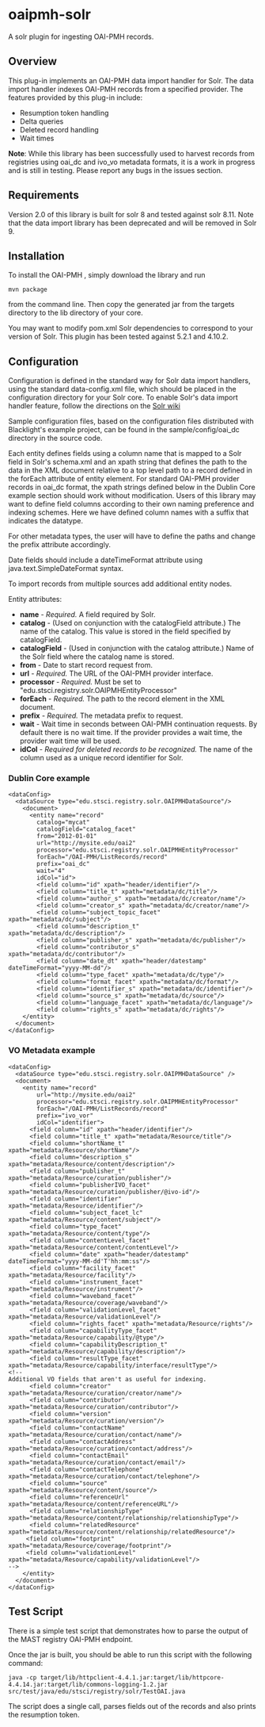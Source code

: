 # oaipmh-solr
A solr plugin for ingesting OAI-PMH records.

## Overview

This plug-in implements an OAI-PMH data import handler for Solr. The data import handler indexes OAI-PMH records from a specified provider. The features provided by this plug-in include:

* Resumption token handling
* Delta queries
* Deleted record handling
* Wait times

**Note**: While this library has been successfully used to harvest records from registries using oai\_dc and ivo\_vo metadata formats, it is a work in progress and is still in testing. Please report any bugs in the issues section.

## Requirements

Version 2.0 of this library is built for solr 8 and tested against solr 8.11. Note that the data import library has been deprecated and will be removed in Solr 9.

## Installation

To install the OAI-PMH , simply download the library and run

    mvn package

from the command line.
Then copy the generated jar from the targets directory to the lib directory of your core.

You may want to modify pom.xml Solr dependencies to correspond to your version of Solr. This plugin has been tested against 5.2.1 and 4.10.2.

## Configuration

Configuration is defined in the standard way for Solr data import handlers, using the standard data-config.xml file, which should be placed in the configuration directory for your Solr core. To enable Solr's data import handler feature, follow the directions on the [Solr wiki](http://wiki.apache.org/solr/DataImportHandler)

Sample configuration files, based on the configuration files distributed with Blacklight's example project, can be found in the sample/config/oai_dc directory in the source code.

Each entity defines fields using a column name that is mapped to a Solr field in Solr's schema.xml and an xpath string that defines the path to the data in the XML document relative to a top level path to a record defined in the forEach attribute of entity element. For standard OAI-PMH provider records in oai\_dc format, the xpath strings defined below in the Dublin Core example section should work without modification. Users of this library may want to define field columns according to their own naming preference and indexing schemes. Here we have defined column names with a suffix that indicates the datatype.

For other metadata types, the user will have to define the paths and change the prefix attribute accordingly.

Date fields should include a dateTimeFormat attribute using java.text.SimpleDateFormat syntax.

To import records from multiple sources add additional entity nodes.

Entity attributes:

* **name** - *Required.* A field required by Solr.
* **catalog** - (Used on conjunction with the catalogField attribute.) The name of the catalog. This value is stored in the field specified by catalogField.
* **catalogField** - (Used in conjunction with the catalog attribute.) Name of the Solr field where the catalog name is stored.
* **from** - Date to start record request from.
* **url** - *Required.* The URL of the OAI-PMH provider interface.
* **processor** - *Required.* Must be set to "edu.stsci.registry.solr.OAIPMHEntityProcessor"
* **forEach** - *Required.* The path to the record element in the XML document.
* **prefix** - *Required.* The metadata prefix to request.
* **wait** - Wait time in seconds between OAI-PMH continuation requests. By default there is no wait time. If the provider provides a wait time, the provider wait time will be used.
* **idCol** - *Required for deleted records to be recognized.* The name of the column used as a unique record identifier for Solr.

### Dublin Core example

    <dataConfig>
      <dataSource type="edu.stsci.registry.solr.OAIPMHDataSource"/>
        <document>
          <entity name="record"
    	    catalog="mycat"
    	    catalogField="catalog_facet"
    	    from="2012-01-01"
    	    url="http://mysite.edu/oai2"
    	    processor="edu.stsci.registry.solr.OAIPMHEntityProcessor"
    	    forEach="/OAI-PMH/ListRecords/record"
    	    prefix="oai_dc"
    	    wait="4"
    	    idCol="id">
            <field column="id" xpath="header/identifier"/>
            <field column="title_t" xpath="metadata/dc/title"/>
            <field column="author_s" xpath="metadata/dc/creator/name"/>
            <field column="creator_s" xpath="metadata/dc/creator/name"/>
            <field column="subject_topic_facet" xpath="metadata/dc/subject"/>
            <field column="description_t" xpath="metadata/dc/description"/>
            <field column="publisher_s" xpath="metadata/dc/publisher"/>
            <field column="contributor_s" xpath="metadata/dc/contributor"/>
            <field column="date_dt" xpath="header/datestamp" dateTimeFormat="yyyy-MM-dd"/>
            <field column="type_facet" xpath="metadata/dc/type"/>
            <field column="format_facet" xpath="metadata/dc/format"/>
            <field column="identifier_s" xpath="metadata/dc/identifier"/>
            <field column="source_s" xpath="metadata/dc/source"/>
            <field column="language_facet" xpath="metadata/dc/language"/>
            <field column="rights_s" xpath="metadata/dc/rights"/>
        </entity>
      </document>
    </dataConfig>


### VO Metadata example

    <dataConfig>
      <dataSource type="edu.stsci.registry.solr.OAIPMHDataSource" />
      <document>
        <entity name="record"
    	    url="http://mysite.edu/oai2"
    	    processor="edu.stsci.registry.solr.OAIPMHEntityProcessor"
    	    forEach="/OAI-PMH/ListRecords/record"
    	    prefix="ivo_vor"
    	    idCol="identifier">
          <field column="id" xpath="header/identifier"/>
          <field column="title_t" xpath="metadata/Resource/title"/>
          <field column="shortName_t" xpath="metadata/Resource/shortName"/>
          <field column="description_s" xpath="metadata/Resource/content/description"/>
          <field column="publisher_t" xpath="metadata/Resource/curation/publisher"/>
          <field column="publisherIVO_facet" xpath="metadata/Resource/curation/publisher/@ivo-id"/>
          <field column="identifier" xpath="metadata/Resource/identifier"/>
          <field column="subject_facet_lc" xpath="metadata/Resource/content/subject"/>
          <field column="type_facet" xpath="metadata/Resource/content/type"/>
          <field column="contentLevel_facet" xpath="metadata/Resource/content/contentLevel"/>
          <field column="date" xpath="header/datestamp" dateTimeFormat="yyyy-MM-dd'T'hh:mm:ss"/>
          <field column="facility_facet"  xpath="metadata/Resource/facility"/>
          <field column="instrument_facet" xpath="metadata/Resource/instrument"/>
          <field column="waveband_facet" xpath="metadata/Resource/coverage/waveband"/>
          <field column="validationLevel_facet" xpath="metadata/Resource/validationLevel"/>
          <field column="rights_facet" xpath="metadata/Resource/rights"/>
          <field column="capabilityType_facet" xpath="metadata/Resource/capability/@type"/>
          <field column="capabilityDescription_t" xpath="metadata/Resource/capability/description"/>
          <field column="resultType_facet" xpath="metadata/Resource/capability/interface/resultType"/>
    <!--
    Additional VO fields that aren't as useful for indexing.
          <field column="creator" xpath="metadata/Resource/curation/creator/name"/>
          <field column="contributor" xpath="metadata/Resource/curation/contributor"/>
          <field column="version" xpath="metadata/Resource/curation/version"/>
          <field column="contactName" xpath="metadata/Resource/curation/contact/name"/>
          <field column="contactAddress" xpath="metadata/Resource/curation/contact/address"/>
          <field column="contactEmail" xpath="metadata/Resource/curation/contact/email"/>
          <field column="contactTelephone" xpath="metadata/Resource/curation/contact/telephone"/>
          <field column="source" xpath="metadata/Resource/content/source"/>
          <field column="referenceUrl" xpath="metadata/Resource/content/referenceURL"/>
          <field column="relationshipType" xpath="metadata/Resource/content/relationship/relationshipType"/>
          <field column="relatedResource" xpath="metadata/Resource/content/relationship/relatedResource"/>
         <field column="footprint" xpath="metadata/Resource/coverage/footprint"/>
         <field column="validationLevel" xpath="metadata/Resource/capability/validationLevel"/>
    -->
        </entity>
      </document>
    </dataConfig>

## Test Script

There is a simple test script that demonstrates how to parse the output of the MAST registry OAI-PMH endpoint.

Once the jar is built, you should be able to run this script with the following command:

    java -cp target/lib/httpclient-4.4.1.jar:target/lib/httpcore-4.4.14.jar:target/lib/commons-logging-1.2.jar src/test/java/edu/stsci/registry/solr/TestOAI.java

The script does a single call, parses fields out of the records and also prints the resumption token.
